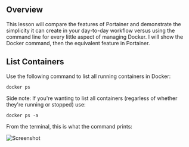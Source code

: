 ## Overview

This lesson will compare the features of Portainer and demonstrate the simplicity it can create in your day-to-day workflow versus
using the command line for every little aspect of managing Docker. I will show the Docker command, then the equivalent feature in Portainer.

## List Containers

Use the following command to list all running containers in Docker:

```
docker ps
```
Side note: If you're wanting to list all containers (regarless of whether they're running or stopped) use:

```
docker ps -a
```
From the terminal, this is what the command prints:

![Screenshot]()
